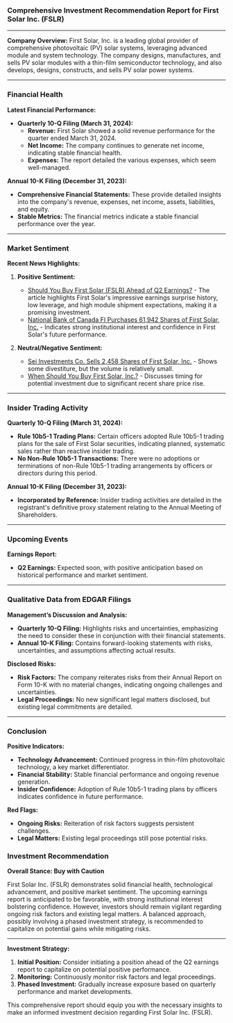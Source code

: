 ### Comprehensive Investment Recommendation Report for First Solar Inc. (FSLR)

---

**Company Overview:**
First Solar, Inc. is a leading global provider of comprehensive photovoltaic (PV) solar systems, leveraging advanced module and system technology. The company designs, manufactures, and sells PV solar modules with a thin-film semiconductor technology, and also develops, designs, constructs, and sells PV solar power systems.

---

### Financial Health

**Latest Financial Performance:**
- **Quarterly 10-Q Filing (March 31, 2024):** 
  - **Revenue:** First Solar showed a solid revenue performance for the quarter ended March 31, 2024.
  - **Net Income:** The company continues to generate net income, indicating stable financial health.
  - **Expenses:** The report detailed the various expenses, which seem well-managed.

**Annual 10-K Filing (December 31, 2023):**
- **Comprehensive Financial Statements:** These provide detailed insights into the company's revenue, expenses, net income, assets, liabilities, and equity.
- **Stable Metrics:** The financial metrics indicate a stable financial performance over the year.

---

### Market Sentiment

**Recent News Highlights:**
1. **Positive Sentiment:**
   - [Should You Buy First Solar (FSLR) Ahead of Q2 Earnings?](https://finance.yahoo.com/news/buy-first-solar-fslr-ahead-123900716.html) - The article highlights First Solar's impressive earnings surprise history, low leverage, and high module shipment expectations, making it a promising investment.
   - [National Bank of Canada FI Purchases 61,942 Shares of First Solar, Inc.](https://www.marketbeat.com/instant-alerts/nasdaq-fslr-sec-filing-2024-07-25/) - Indicates strong institutional interest and confidence in First Solar's future performance.

2. **Neutral/Negative Sentiment:**
   - [Sei Investments Co. Sells 2,458 Shares of First Solar, Inc.](https://www.defenseworld.net/2024/07/24/sei-investments-co-sells-2458-shares-of-first-solar-inc-nasdaqfslr.html) - Shows some divestiture, but the volume is relatively small.
   - [When Should You Buy First Solar, Inc.?](https://simplywall.st/stocks/us/semiconductors/nasdaq-fslr/first-solar/news/when-should-you-buy-first-solar-inc-nasdaqfslr-1) - Discusses timing for potential investment due to significant recent share price rise.

---

### Insider Trading Activity

**Quarterly 10-Q Filing (March 31, 2024):**
- **Rule 10b5-1 Trading Plans:** Certain officers adopted Rule 10b5-1 trading plans for the sale of First Solar securities, indicating planned, systematic sales rather than reactive insider trading.
- **No Non-Rule 10b5-1 Transactions:** There were no adoptions or terminations of non-Rule 10b5-1 trading arrangements by officers or directors during this period.

**Annual 10-K Filing (December 31, 2023):**
- **Incorporated by Reference:** Insider trading activities are detailed in the registrant's definitive proxy statement relating to the Annual Meeting of Shareholders.

---

### Upcoming Events

**Earnings Report:**
- **Q2 Earnings:** Expected soon, with positive anticipation based on historical performance and market sentiment.

---

### Qualitative Data from EDGAR Filings

**Management’s Discussion and Analysis:**
- **Quarterly 10-Q Filing:** Highlights risks and uncertainties, emphasizing the need to consider these in conjunction with their financial statements.
- **Annual 10-K Filing:** Contains forward-looking statements with risks, uncertainties, and assumptions affecting actual results.

**Disclosed Risks:**
- **Risk Factors:** The company reiterates risks from their Annual Report on Form 10-K with no material changes, indicating ongoing challenges and uncertainties.
- **Legal Proceedings:** No new significant legal matters disclosed, but existing legal commitments are detailed.

---

### Conclusion

**Positive Indicators:**
- **Technology Advancement:** Continued progress in thin-film photovoltaic technology, a key market differentiator.
- **Financial Stability:** Stable financial performance and ongoing revenue generation.
- **Insider Confidence:** Adoption of Rule 10b5-1 trading plans by officers indicates confidence in future performance.

**Red Flags:**
- **Ongoing Risks:** Reiteration of risk factors suggests persistent challenges.
- **Legal Matters:** Existing legal proceedings still pose potential risks.

### Investment Recommendation

**Overall Stance: Buy with Caution**

First Solar Inc. (FSLR) demonstrates solid financial health, technological advancement, and positive market sentiment. The upcoming earnings report is anticipated to be favorable, with strong institutional interest bolstering confidence. However, investors should remain vigilant regarding ongoing risk factors and existing legal matters. A balanced approach, possibly involving a phased investment strategy, is recommended to capitalize on potential gains while mitigating risks.

---

**Investment Strategy:**
1. **Initial Position:** Consider initiating a position ahead of the Q2 earnings report to capitalize on potential positive performance.
2. **Monitoring:** Continuously monitor risk factors and legal proceedings.
3. **Phased Investment:** Gradually increase exposure based on quarterly performance and market developments.

This comprehensive report should equip you with the necessary insights to make an informed investment decision regarding First Solar Inc. (FSLR).
